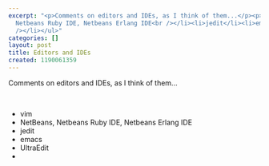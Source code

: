 ```yaml
---
excerpt: "<p>Comments on editors and IDEs, as I think of them...</p><p>&nbsp;</p><ul><li>vim</li><li>NetBeans,
  Netbeans Ruby IDE, Netbeans Erlang IDE<br /></li><li>jedit</li><li>emacs</li><li>UltraEdit</li><li><br
  /></li></ul>"
categories: []
layout: post
title: Editors and IDEs
created: 1190061359
---
```

<p>Comments on editors and IDEs, as I think of them...</p><p>&nbsp;</p><ul><li>vim</li><li>NetBeans, Netbeans Ruby IDE, Netbeans Erlang IDE<br /></li><li>jedit</li><li>emacs</li><li>UltraEdit</li><li><br /></li></ul>
